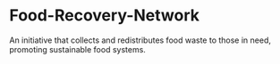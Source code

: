 # Food-Recovery-Network
An initiative that collects and redistributes food waste to those in need, promoting sustainable food systems.
